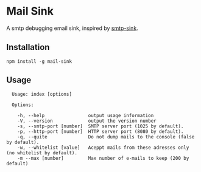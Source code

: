 # Mail Sink

A smtp debugging email sink, inspired by [smtp-sink](https://github.com/jimmystridh/node-smtp-sink).

## Installation

```
npm install -g mail-sink
```

## Usage
```
  Usage: index [options]

  Options:

    -h, --help                output usage information
    -V, --version             output the version number
    -s, --smtp-port [number]  SMTP server port (1025 by default).
    -p, --http-port [number]  HTTP server port (8080 by default).
    -q, --quite               Do not dump mails to the console (false by default).
    -w, --whitelist [value]   Aceppt mails from these adresses only (no whitelist by default).
    -m --max [number]         Max number of e-mails to keep (200 by default)
```

